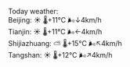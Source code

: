Today weather:  
Beijing: ☀️   🌡️+11°C 🌬️↓4km/h  
Tianjin: ☀️   🌡️+11°C 🌬️←4km/h  
Shijiazhuang: ⛅️  🌡️+15°C 🌬️↖4km/h  
Tangshan: ☀️   🌡️+12°C 🌬️↗4km/h  
